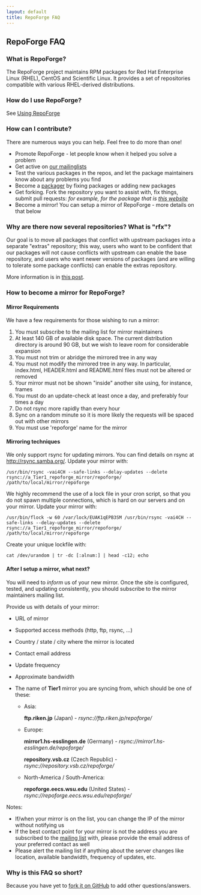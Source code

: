 ```yaml
---
layout: default
title: RepoForge FAQ
---
```


## RepoForge FAQ ##

### What is RepoForge? ###

The RepoForge project maintains RPM packages for Red Hat Enterprise Linux (RHEL), CentOS and Scientific Linux. It provides a set of repositories compatible with various RHEL-derived distributions.

### How do I use RepoForge? ###

See [Using RepoForge](/use "Using RepoForge")

### How can I contribute? ###

There are numerous ways you can help. Feel free to do more than one!
* Promote RepoForge - let people know when it helped you solve a problem
* Get active on [our mailinglists](http://lists.repoforge.org/mailman/listinfo)
* Test the various packages in the repos, and let the package maintainers know about any problems you find
* Become a [packager](/package "RepoForge contributor") by fixing packages or adding new packages
* Get forking. Fork the repository you want to assist with, fix things, submit pull requests: _for example, for the package that is [this website](http://github.com/repoforge/repoforge.github.com/)_
* Become a mirror! You can setup a mirror of RepoForge - more details on that below

### Why are there now several repositories?  What is "rfx"? ###

Our goal is to move all packages that conflict with upstream packages into a separate "extras" repository; this way, users who want to be confident that our packages will not cause conflicts with upstream can enable the base repository, and users who want newer versions of packages (and are willing to tolerate some package conflicts) can enable the extras repository.

More information is in [this post](http://lists.repoforge.org/pipermail/users/2010-November/018282.html).

### How to become a mirror for RepoForge? ###

#### Mirror Requirements ####

We have a few requirements for those wishing to run a mirror:
1. You must subscribe to the mailing list for mirror maintainers
2. At least 140 GB of available disk space. The current distribution directory is around 90 GB, but we wish to leave room for considerable expansion
3. You must not trim or abridge the mirrored tree in any way
4. You must not modify the mirrored tree in any way. In particular, index.html, HEADER.html and README.html files must not be altered or removed
5. Your mirror must not be shown "inside" another site using, for instance, frames
6. You must do an update-check at least once a day, and preferably four times a day
7. Do not rsync more rapidly than every hour
8. Sync on a random minute so it is more likely the requests will be spaced out with other mirrors
9. You must use 'repoforge' name for the mirror

#### Mirroring techniques ####
We only support rsync for updating mirrors. You can find details on rsync at http://rsync.samba.org/. Update your mirror with:

    /usr/bin/rsync -vai4CH --safe-links --delay-updates --delete rsync://a_Tier1_repoforge_mirror/repoforge/ /path/to/local/mirror/repoforge

We highly recommend the use of a lock file in your cron script, so that you do not spawn multiple connections, which is hard on our servers and on your mirror. Update your mirror with:

    /usr/bin/flock -w 60 /var/lock/EUAK1qEPB3SM /usr/bin/rsync -vai4CH --safe-links --delay-updates --delete rsync://a_Tier1_repoforge_mirror/repoforge/ /path/to/local/mirror/repoforge

Create your unique lockfile with:

    cat /dev/urandom | tr -dc [:alnum:] | head -c12; echo

#### After I setup a mirror, what next? ####

You will need to *inform* us of your new mirror. Once the site is configured, tested, and updating consistently, you should subscribe to the mirror maintainers mailing list.

Provide us with details of your mirror:
* URL of mirror
* Supported access methods (http, ftp, rsync, ...)
* Country / state / city where the mirror is located
* Contact email address
* Update frequency
* Approximate bandwidth
* The name of **Tier1** mirror you are syncing from, which should be one of these:

    * Asia:

        **ftp.riken.jp** (Japan) - *rsync://ftp.riken.jp/repoforge/*
  
    * Europe:

        **mirror1.hs-esslingen.de** (Germany) - *rsync://mirror1.hs-esslingen.de/repoforge/*

        **repository.vsb.cz** (Czech Republic) - *rsync://repository.vsb.cz/repoforge/*
  
    * North-America / South-America:

        **repoforge.eecs.wsu.edu** (United States) - *rsync://repoforge.eecs.wsu.edu/repoforge/*

Notes:

* If/when your mirror is on the list, you can change the IP of the mirror without notifying us
* If the best contact point for your mirror is not the address you are subscribed to the [mailing list](http://lists.repoforge.org/mailman/listinfo/mirrors) with, please provide the email address of your preferred contact as well
* Please alert the mailing list if anything about the server changes like location, available bandwidth, frequency of updates, etc.

### Why is this FAQ so short? ###

Because you have yet to [fork it on GitHub](http://github.com/repoforge/repoforge.github.com/) to add other questions/answers.
